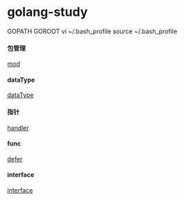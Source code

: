 # golang-study
GOPATH
GOROOT
vi ~/.bash_profile
source ~/.bash_profile

#### 包管理
[mod](./mod.md)

#### dataType
[dataType](./study/dataType/data-type.md)

#### 指针
[handler](./study/handler/study.md)

#### func
[defer](./study/function/study.md)

#### interface
[interface](./study/interface/study)